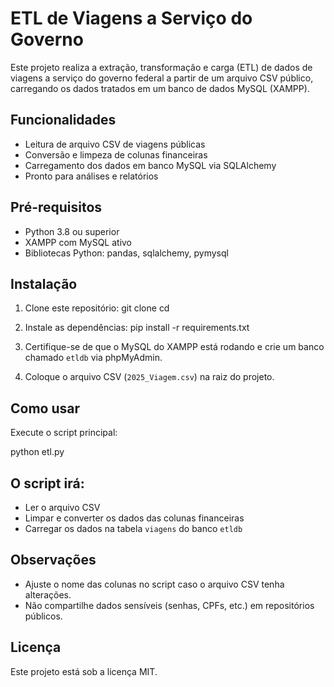 # ETL de Viagens a Serviço do Governo

Este projeto realiza a extração, transformação e carga (ETL) de dados de viagens a serviço do governo federal a partir de um arquivo CSV público, carregando os dados tratados em um banco de dados MySQL (XAMPP).

## Funcionalidades

- Leitura de arquivo CSV de viagens públicas
- Conversão e limpeza de colunas financeiras
- Carregamento dos dados em banco MySQL via SQLAlchemy
- Pronto para análises e relatórios

## Pré-requisitos

- Python 3.8 ou superior
- XAMPP com MySQL ativo
- Bibliotecas Python: pandas, sqlalchemy, pymysql

## Instalação

1. Clone este repositório:
   git clone <pipeline-ETL>
   cd <pipeline-ETL>

2. Instale as dependências:
   pip install -r requirements.txt

3. Certifique-se de que o MySQL do XAMPP está rodando e crie um banco chamado `etldb` via phpMyAdmin.

4. Coloque o arquivo CSV (`2025_Viagem.csv`) na raiz do projeto.

## Como usar

Execute o script principal:

python etl.py

## O script irá:

- Ler o arquivo CSV
- Limpar e converter os dados das colunas financeiras
- Carregar os dados na tabela `viagens` do banco `etldb`

## Observações

- Ajuste o nome das colunas no script caso o arquivo CSV tenha alterações.
- Não compartilhe dados sensíveis (senhas, CPFs, etc.) em repositórios públicos.

## Licença

Este projeto está sob a licença MIT.
